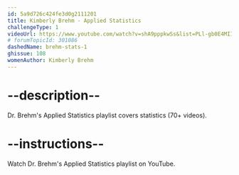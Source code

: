```yaml
---
id: 5a9d726c424fe3d0g2111201
title: Kimberly Brehm - Applied Statistics
challengeType: 1
videoUrl: https://www.youtube.com/watch?v=shA9pppkwSs&list=PLl-gb0E4MII1dkfGxmdt8YA0Dgabdvdmq
# forumTopicId: 301086
dashedName: brehm-stats-1
ghissue: 108
womenAuthor: Kimberly Brehm 
---
```


# --description--

Dr. Brehm's Applied Statistics playlist covers statistics (70+ videos).

# --instructions--

Watch Dr. Brehm's Applied Statistics playlist on YouTube.